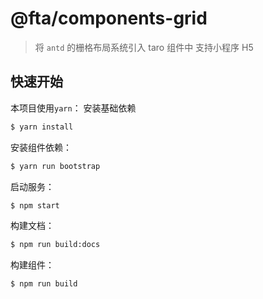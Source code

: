 # @fta/components-grid

> 将 `antd` 的栅格布局系统引入 taro 组件中 支持小程序 H5

## 快速开始

本项目使用`yarn`：
安装基础依赖

```bash
$ yarn install
```

安装组件依赖：

```bash
$ yarn run bootstrap
```

启动服务：

```bash
$ npm start
```

构建文档：

```bash
$ npm run build:docs
```

构建组件：

```bash
$ npm run build
```

